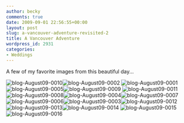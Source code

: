 ```yaml
---
author: becky
comments: true
date: 2009-09-01 22:56:55+00:00
layout: post
slug: a-vancouver-adventure-revisited-2
title: A Vancouver Adventure
wordpress_id: 2931
categories:
- Weddings
---
```


A few of my favorite images from this beautiful day...




![blog-August09-0010](http://blog.beckyjenson.com/wp-content/uploads/2009/09/blog-August09-0010.jpg)![blog-August09-0002](http://blog.beckyjenson.com/wp-content/uploads/2009/09/blog-August09-0002.jpg) ![blog-August09-0001](http://blog.beckyjenson.com/wp-content/uploads/2009/09/blog-August09-0001.jpg)![blog-August09-0005](http://blog.beckyjenson.com/wp-content/uploads/2009/09/blog-August09-0005.jpg)![blog-August09-0009](http://blog.beckyjenson.com/wp-content/uploads/2009/09/blog-August09-0009.jpg) ![blog-August09-0011](http://blog.beckyjenson.com/wp-content/uploads/2009/09/blog-August09-0011.jpg)![blog-August09-0008](http://blog.beckyjenson.com/wp-content/uploads/2009/09/blog-August09-0008.jpg)![blog-August09-0004](http://blog.beckyjenson.com/wp-content/uploads/2009/09/blog-August09-0004.jpg)![blog-August09-0007](http://blog.beckyjenson.com/wp-content/uploads/2009/09/blog-August09-0007.jpg) ![blog-August09-0006](http://blog.beckyjenson.com/wp-content/uploads/2009/09/blog-August09-0006.jpg)![blog-August09-0003](http://blog.beckyjenson.com/wp-content/uploads/2009/09/blog-August09-0003.jpg)![blog-August09-0012](http://blog.beckyjenson.com/wp-content/uploads/2009/09/blog-August09-0012.jpg)![blog-August09-0013](http://blog.beckyjenson.com/wp-content/uploads/2009/09/blog-August09-0013.jpg)![blog-August09-0014](http://blog.beckyjenson.com/wp-content/uploads/2009/09/blog-August09-0014.jpg) ![blog-August09-0015](http://blog.beckyjenson.com/wp-content/uploads/2009/09/blog-August09-0015.jpg)![blog-August09-0016](http://blog.beckyjenson.com/wp-content/uploads/2009/09/blog-August09-0016.jpg)
